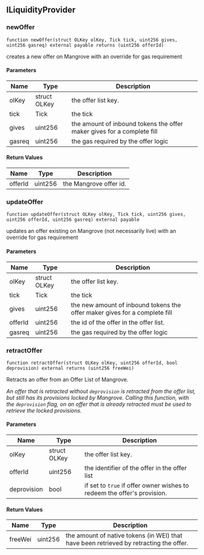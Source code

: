 ## ILiquidityProvider

### newOffer

```solidity
function newOffer(struct OLKey olKey, Tick tick, uint256 gives, uint256 gasreq) external payable returns (uint256 offerId)
```

creates a new offer on Mangrove with an override for gas requirement

#### Parameters

| Name | Type | Description |
| ---- | ---- | ----------- |
| olKey | struct OLKey | the offer list key. |
| tick | Tick | the tick |
| gives | uint256 | the amount of inbound tokens the offer maker gives for a complete fill |
| gasreq | uint256 | the gas required by the offer logic |

#### Return Values

| Name | Type | Description |
| ---- | ---- | ----------- |
| offerId | uint256 | the Mangrove offer id. |

### updateOffer

```solidity
function updateOffer(struct OLKey olKey, Tick tick, uint256 gives, uint256 offerId, uint256 gasreq) external payable
```

updates an offer existing on Mangrove (not necessarily live) with an override for gas requirement

#### Parameters

| Name | Type | Description |
| ---- | ---- | ----------- |
| olKey | struct OLKey | the offer list key. |
| tick | Tick | the tick |
| gives | uint256 | the new amount of inbound tokens the offer maker gives for a complete fill |
| offerId | uint256 | the id of the offer in the offer list. |
| gasreq | uint256 | the gas required by the offer logic |

### retractOffer

```solidity
function retractOffer(struct OLKey olKey, uint256 offerId, bool deprovision) external returns (uint256 freeWei)
```

Retracts an offer from an Offer List of Mangrove.

_An offer that is retracted without `deprovision` is retracted from the offer list, but still has its provisions locked by Mangrove.
Calling this function, with the `deprovision` flag, on an offer that is already retracted must be used to retrieve the locked provisions._

#### Parameters

| Name | Type | Description |
| ---- | ---- | ----------- |
| olKey | struct OLKey | the offer list key. |
| offerId | uint256 | the identifier of the offer in the offer list |
| deprovision | bool | if set to `true` if offer owner wishes to redeem the offer's provision. |

#### Return Values

| Name | Type | Description |
| ---- | ---- | ----------- |
| freeWei | uint256 | the amount of native tokens (in WEI) that have been retrieved by retracting the offer. |

